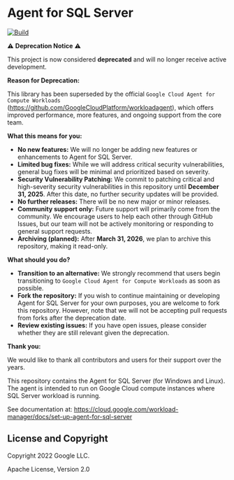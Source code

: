 # Agent for SQL Server

[![Build](https://github.com/GoogleCloudPlatform/sql-server-agent/actions/workflows/go.yml/badge.svg)](https://github.com/GoogleCloudPlatform/sql-server-agent/actions)

⚠️ **Deprecation Notice** ⚠️

This project is now considered **deprecated** and will no longer receive active
development.

**Reason for Deprecation:**

This library has been superseded by the official `Google Cloud Agent for Compute
Workloads` (https://github.com/GoogleCloudPlatform/workloadagent), which offers
improved performance, more features, and ongoing
support from the core team.

**What this means for you:**

* **No new features:** We will no longer be adding new features or enhancements to Agent for SQL Server.
* **Limited bug fixes:** While we will address critical security vulnerabilities, general bug fixes will be minimal and prioritized based on severity.
* **Security Vulnerability Patching:** We commit to patching critical and
high-severity security vulnerabilities in this repository until
**December 31, 2025**. After this date, no further security updates will be
provided.
* **No further releases:** There will be no new major or minor releases.
* **Community support only:** Future support will primarily come from the
community. We encourage users to help each other through GitHub Issues, but our
team will not be actively monitoring or responding to general support requests.
* **Archiving (planned):** After **March 31, 2026**, we plan to archive this repository, making it read-only.

**What should you do?**

* **Transition to an alternative:** We strongly recommend that users begin transitioning to `Google Cloud Agent for Compute Workloads` as soon as possible.
* **Fork the repository:** If you wish to continue maintaining or developing
Agent for SQL Server for your own purposes, you are welcome to fork this
repository. However, note that we will not be accepting pull requests
from forks after the deprecation date.
* **Review existing issues:** If you have open issues, please consider whether they are still relevant given the deprecation.

**Thank you:**

We would like to thank all contributors and users for their support over the
years.

This repository contains the Agent for SQL Server (for Windows and Linux). The
agent is intended to run on Google Cloud compute instances where SQL Server
workload is running.

See documentation at: https://cloud.google.com/workload-manager/docs/set-up-agent-for-sql-server

## License and Copyright

Copyright 2022 Google LLC.

Apache License, Version 2.0
